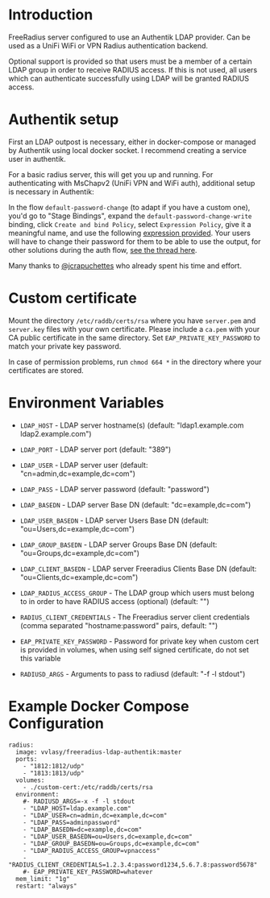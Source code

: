 Introduction
============

FreeRadius server configured to use an Authentik LDAP provider. Can be used as a UniFi WiFi or VPN Radius authentication backend.

Optional support is provided so that users must be a member of a certain LDAP
group in order to receive RADIUS access. If this is not used, all users which
can authenticate successfully using LDAP will be granted RADIUS access.

Authentik setup
====================================
First an LDAP outpost is necessary, either in docker-compose or managed by Authentik using local docker socket. I recommend creating a service user in authentik.

For a basic radius server, this will get you up and running. For authenticating with MsChapv2 (UniFi VPN and WiFi auth), additional setup is necessary in Authentik:

In the flow `default-password-change` (to adapt if you have a custom one), you'd go to "Stage Bindings", expand the `default-password-change-write` binding, click `Create and bind Policy`, select `Expression Policy`, give it a meaningful name, and use the following [expression provided](https://gist.github.com/jcrapuchettes/830c99982e391c858f5b7eb066c02749). Your users will have to change their password for them to be able to use the output, for other solutions during the auth flow, [see the thread here](https://github.com/goauthentik/authentik/issues/8768#issuecomment-2383738234).

Many thanks to [@jcrapuchettes](https://github.com/jcrapuchettes) who already spent his time and effort.

Custom certificate
====================================
Mount the directory `/etc/raddb/certs/rsa` where you have `server.pem` and `server.key` files with your own certificate. 
Please include a `ca.pem` with your CA public certificate in the same directory.
Set `EAP_PRIVATE_KEY_PASSWORD` to match your private key password.

In case of permission problems, run `chmod 664 *` in the directory where your certificates are stored.

Environment Variables
=====================

- `LDAP_HOST` - LDAP server hostname(s) (default: "ldap1.example.com ldap2.example.com")
- `LDAP_PORT` - LDAP server port (default: "389")
- `LDAP_USER` - LDAP server user (default: "cn=admin,dc=example,dc=com")
- `LDAP_PASS` - LDAP server password (default: "password")
- `LDAP_BASEDN` - LDAP server Base DN (default: "dc=example,dc=com")
- `LDAP_USER_BASEDN` - LDAP server Users Base DN (default: "ou=Users,dc=example,dc=com")
- `LDAP_GROUP_BASEDN` - LDAP server Groups Base DN (default: "ou=Groups,dc=example,dc=com")
- `LDAP_CLIENT_BASEDN` - LDAP server Freeradius Clients Base DN (default: "ou=Clients,dc=example,dc=com")

- `LDAP_RADIUS_ACCESS_GROUP` - The LDAP group which users must belong to in order to have RADIUS access (optional) (default: "")
- `RADIUS_CLIENT_CREDENTIALS` - The Freeradius server client credentials (comma separated "hostname:password" pairs, default: "")

- `EAP_PRIVATE_KEY_PASSWORD` - Password for private key when custom cert is provided in volumes, when using self signed certificate, do not set this variable

- `RADIUSD_ARGS` - Arguments to pass to radiusd (default: "-f -l stdout")

Example Docker Compose Configuration
====================================

    radius:
      image: vvlasy/freeradius-ldap-authentik:master
      ports:
        - "1812:1812/udp"
        - "1813:1813/udp"
      volumes:
        - ./custom-cert:/etc/raddb/certs/rsa
      environment:
        #- RADIUSD_ARGS=-x -f -l stdout
        - "LDAP_HOST=ldap.example.com"
        - "LDAP_USER=cn=admin,dc=example,dc=com"
        - "LDAP_PASS=adminpassword"
        - "LDAP_BASEDN=dc=example,dc=com"
        - "LDAP_USER_BASEDN=ou=Users,dc=example,dc=com"
        - "LDAP_GROUP_BASEDN=ou=Groups,dc=example,dc=com"
        - "LDAP_RADIUS_ACCESS_GROUP=vpnaccess"
        - "RADIUS_CLIENT_CREDENTIALS=1.2.3.4:password1234,5.6.7.8:password5678"
        #- EAP_PRIVATE_KEY_PASSWORD=whatever
      mem_limit: "1g"
      restart: "always"
